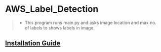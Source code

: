 # AWS_Label_Detection

> * This program runs main.py and asks image location and max no. of labels to shows labels in image.


## [Installation Guide](https://github.com/i-Shreyansh/Self_Driving_Car/blob/main/Installation_Guide.md#system-config)
